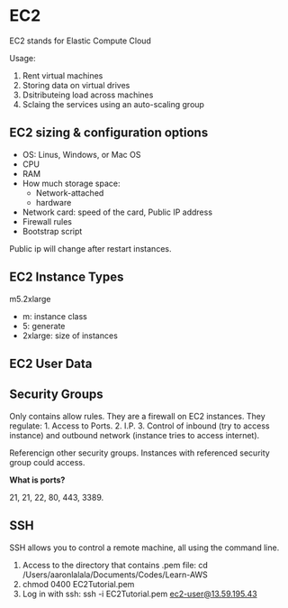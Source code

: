 # EC2

EC2 stands for Elastic Compute Cloud

Usage:

1. Rent virtual machines
2. Storing data on virtual drives
3. Dsitributeing load across machines
4. Sclaing the services using an auto-scaling group



## EC2 sizing & configuration options

- OS: Linus, Windows, or Mac OS
- CPU
- RAM
- How much storage space:
  - Network-attached
  - hardware
- Network card: speed of the card, Public IP address
- Firewall rules
- Bootstrap script

Public ip will change after restart instances.

## EC2 Instance Types

m5.2xlarge

- m: instance class
- 5: generate
- 2xlarge: size of instances

## EC2 User Data

## Security Groups

Only contains allow rules. They are a firewall on EC2 instances. They regulate: 1. Access to Ports. 2. I.P. 3. Control of inbound (try to access instance) and outbound network (instance tries to access internet).

Referencign other security groups. Instances with referenced security group could access.

**What is ports?**

21, 21, 22, 80, 443, 3389.

## SSH

SSH allows you to control a remote machine, all using the command line.

1. Access to the directory that contains .pem file: cd /Users/aaronlalala/Documents/Codes/Learn-AWS
2. chmod 0400 EC2Tutorial.pem
3. Log in with ssh: ssh -i EC2Tutorial.pem ec2-user@13.59.195.43